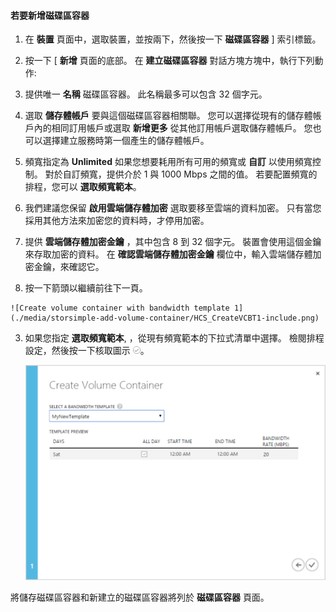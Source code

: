 <!--author=SharS last changed: 9/16/15-->

#### 若要新增磁碟區容器

1. 在 **裝置** 頁面中，選取裝置，並按兩下，然後按一下 **磁碟區容器** ] 索引標籤。

2. 按一下 [ **新增** 頁面的底部。 在 **建立磁碟區容器** 對話方塊方塊中，執行下列動作:

  1. 提供唯一 **名稱** 磁碟區容器。 此名稱最多可以包含 32 個字元。
  2. 選取 **儲存體帳戶** 要與這個磁碟區容器相關聯。 您可以選擇從現有的儲存體帳戶內的相同訂用帳戶或選取 **新增更多** 從其他訂用帳戶選取儲存體帳戶。 您也可以選擇建立服務時第一個產生的儲存體帳戶。
  3. 頻寬指定為 **Unlimited** 如果您想要耗用所有可用的頻寬或 **自訂** 以使用頻寬控制。 對於自訂頻寬，提供介於 1 與 1000 Mbps 之間的值。 若要配置頻寬的排程，您可以 **選取頻寬範本**。
  4. 我們建議您保留 **啟用雲端儲存體加密** 選取要移至雲端的資料加密。 只有當您採用其他方法來加密您的資料時，才停用加密。
  5. 提供 **雲端儲存體加密金鑰** ，其中包含 8 到 32 個字元。 裝置會使用這個金鑰來存取加密的資料。 在 **確認雲端儲存體加密金鑰** 欄位中，輸入雲端儲存體加密金鑰，來確認它。
  6. 按一下箭頭以繼續前往下一頁。

    ![Create volume container with bandwidth template 1](./media/storsimple-add-volume-container/HCS_CreateVCBT1-include.png) 

3. 如果您指定 **選取頻寬範本**, ，從現有頻寬範本的下拉式清單中選擇。 檢閱排程設定，然後按一下核取圖示 ![核取圖示](./media/storsimple-configure-new-storage-account/HCS_CheckIcon-include.png)。

    ![使用頻寬範本 2 建立磁碟區容器](./media/storsimple-add-volume-container/HCS_CreateVCBT2-include.png) 

將儲存磁碟區容器和新建立的磁碟區容器將列於 **磁碟區容器** 頁面。
 


